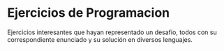 # Ejercicios de Programacion


Ejercicios interesantes que hayan representado un desafio, todos con su correspondiente enunciado y su solución en diversos lenguajes. 
